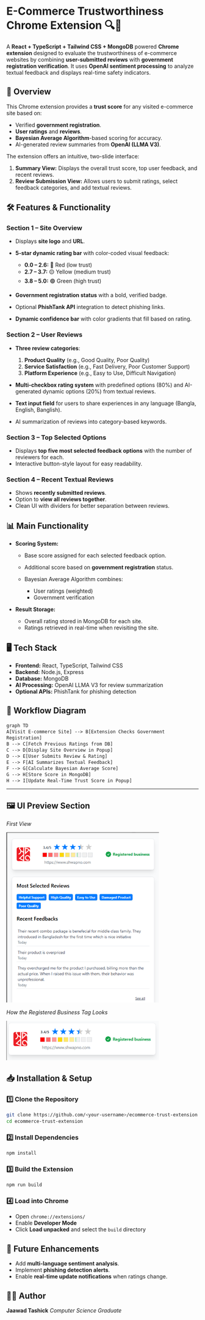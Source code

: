 

# E-Commerce Trustworthiness Chrome Extension 🔍🛒

A **React + TypeScript + Tailwind CSS + MongoDB** powered **Chrome extension** designed to evaluate the trustworthiness of e-commerce websites by combining **user-submitted reviews** with **government registration verification**. It uses **OpenAI sentiment processing** to analyze textual feedback and displays real-time safety indicators.



## 📌 Overview

This Chrome extension provides a **trust score** for any visited e-commerce site based on:

* Verified **government registration**.
* **User ratings** and **reviews**.
* **Bayesian Average Algorithm**-based scoring for accuracy.
* AI-generated review summaries from **OpenAI (LLMA V3)**.

The extension offers an intuitive, two-slide interface:

1. **Summary View:** Displays the overall trust score, top user feedback, and recent reviews.
2. **Review Submission View:** Allows users to submit ratings, select feedback categories, and add textual reviews.



## 🛠 Features & Functionality

### **Section 1 – Site Overview**

* Displays **site logo** and **URL**.
* **5-star dynamic rating bar** with color-coded visual feedback:

  * **0.0 – 2.6:** 🔴 Red (low trust)
  * **2.7 – 3.7:** 🟡 Yellow (medium trust)
  * **3.8 – 5.0:** 🟢 Green (high trust)
* **Government registration status** with a bold, verified badge.
* Optional **PhishTank API** integration to detect phishing links.
* **Dynamic confidence bar** with color gradients that fill based on rating.



### **Section 2 – User Reviews**

* **Three review categories**:

  1. **Product Quality** (e.g., Good Quality, Poor Quality)
  2. **Service Satisfaction** (e.g., Fast Delivery, Poor Customer Support)
  3. **Platform Experience** (e.g., Easy to Use, Difficult Navigation)
* **Multi-checkbox rating system** with predefined options (80%) and AI-generated dynamic options (20%) from textual reviews.
* **Text input field** for users to share experiences in any language (Bangla, English, Banglish).
* AI summarization of reviews into category-based keywords.



### **Section 3 – Top Selected Options**

* Displays **top five most selected feedback options** with the number of reviewers for each.
* Interactive button-style layout for easy readability.



### **Section 4 – Recent Textual Reviews**

* Shows **recently submitted reviews**.
* Option to **view all reviews together**.
* Clean UI with dividers for better separation between reviews.



## 📊 Main Functionality

* **Scoring System:**

  * Base score assigned for each selected feedback option.
  * Additional score based on **government registration** status.
  * Bayesian Average Algorithm combines:

    * User ratings (weighted)
    * Government verification
* **Result Storage:**

  * Overall rating stored in MongoDB for each site.
  * Ratings retrieved in real-time when revisiting the site.



## 🖥 Tech Stack

* **Frontend:** React, TypeScript, Tailwind CSS
* **Backend:** Node.js, Express
* **Database:** MongoDB
* **AI Processing:** OpenAI LLMA V3 for review summarization
* **Optional APIs:** PhishTank for phishing detection



## 📐 Workflow Diagram

```mermaid
graph TD
A[Visit E-commerce Site] --> B[Extension Checks Government Registration]
B --> C[Fetch Previous Ratings from DB]
C --> D[Display Site Overview in Popup]
D --> E[User Submits Review & Rating]
E --> F[AI Summarizes Textual Feedback]
F --> G[Calculate Bayesian Average Score]
G --> H[Store Score in MongoDB]
H --> I[Update Real-Time Trust Score in Popup]
```

---

## 🖼 UI Preview Section

*First View*

<img src="https://github.com/JAWAD645/Fraud--Detection--ecommerce-chrome-extension/blob/9077663bb168295f7c30ff7f5744c130b2c52c7b/front%20view%20.png" alt="Ring Generator Preview" width="400">

*How the Registered Business Tag Looks*

<img src="https://github.com/JAWAD645/Fraud--Detection--ecommerce-chrome-extension/blob/e6e0e488f0b740d1b641b1e80fbbf6d6a377012d/Regestered%20Business%20tag.png" alt="Ring Generator Preview" width="400">

## 📥 Installation & Setup

### 1️⃣ Clone the Repository

```bash
git clone https://github.com/<your-username>/ecommerce-trust-extension.git
cd ecommerce-trust-extension
```

### 2️⃣ Install Dependencies

```bash
npm install
```

### 3️⃣ Build the Extension

```bash
npm run build
```

### 4️⃣ Load into Chrome

* Open `chrome://extensions/`
* Enable **Developer Mode**
* Click **Load unpacked** and select the `build` directory



## 🔮 Future Enhancements

* Add **multi-language sentiment analysis**.
* Implement **phishing detection alerts**.
* Enable **real-time update notifications** when ratings change.



## 👨‍💻 Author

**Jaawad Tashick**
*Computer Science Graduate*




